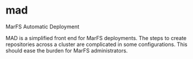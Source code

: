 # mad
MarFS Automatic Deployment

MAD is a simplified front end for MarFS deployments. The steps to create repositories across a cluster are complicated in some configurations. This should ease the burden for MarFS administrators.

